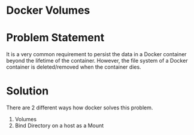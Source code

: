 # Docker Volumes

# Problem Statement
It is a very common requirement to persist the data in a Docker container beyond the lifetime of the container. However, the file system of a Docker container is deleted/removed when the container dies.

# Solution

There are 2 different ways how docker solves this problem.

   1. Volumes
   2. Bind Directory on a host as a Mount
